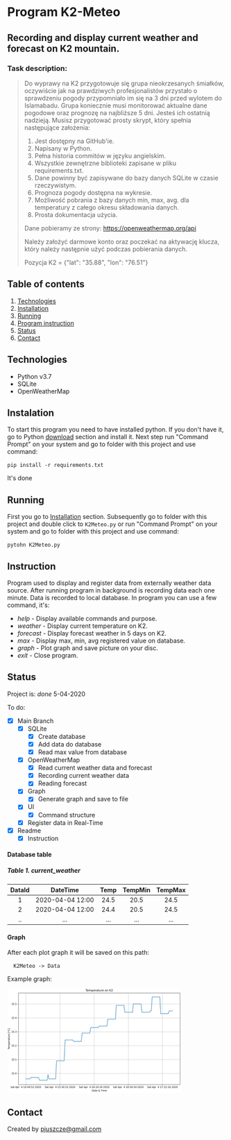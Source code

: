 # Program K2-Meteo

## Recording and display current weather and forecast on K2 mountain. 

### Task description:
>Do wyprawy na K2 przygotowuje się grupa nieokrzesanych śmiałków, oczywiście jak na prawdziwych profesjonalistów przystało o sprawdzeniu pogody przypomniało im się na 3 dni przed wylotem do Islamabadu.
>Grupa koniecznie musi monitorować aktualne dane pogodowe oraz prognozę na najbliższe 5 dni.
>Jesteś ich ostatnią nadzieją. Musisz przygotować prosty skrypt, który spełnia następujące założenia:
>
>1. Jest dostępny na GitHub'ie.
>2. Napisany w Python.
>4. Pełna historia commitów w języku angielskim.
>5. Wszystkie zewnętrzne biblioteki zapisane w pliku requirements.txt.
>6. Dane powinny być zapisywane do bazy danych SQLite w czasie rzeczywistym.
>7. Prognoza pogody dostępna na wykresie.
>8. Możliwość pobrania z bazy danych min, max, avg. dla temperatury z całego okresu składowania danych.
>9. Prosta dokumentacja użycia.
>
>Dane pobieramy ze strony:
>https://openweathermap.org/api
>
>Należy założyć darmowe konto oraz poczekać na aktywację klucza, który należy następnie użyć podczas pobierania danych.
>
>Pozycja K2 = {"lat": "35.88", "lon": "76.51"}
>
## Table of contents

1. [Technologies](#technologies)
2. [Installation](#installation)
3. [Running](#running)
4. [Program instruction](#instruction)
2. [Status](#status)
3. [Contact](#contact)

## Technologies

- Python v3.7
- SQLite
- OpenWeatherMap

## Instalation

To start this program you need to have installed python. If you don't have it, go to Python [download](https://www.python.org/downloads/) section and install it.
Next step run "Command Prompt" on your system and go to folder with this project and use command:

    pip install -r requirements.txt

It's done

## Running
First you go to [Installation](#installation) section. Subsequently go to folder with this project and double click to `K2Meteo.py` or 
run "Command Prompt" on your system and go to folder with this project and use command:

    pytohn K2Meteo.py
    

## Instruction

Program used to display and register data from externally weather data source. After running program in background is recording data each one minute. Data is recorded to local database.
In program you can use a few command, it's:

 - _help_ - Display available commands and purpose.
 - _weather_ - Display current temperature on K2.
 - _forecast_ - Display forecast weather in 5 days on K2.
 - _max_ - Display max, min, avg registered value on database.
 - _graph_ - Plot graph and save picture on your disc.
 - _exit_ - Close program.

## Status
Project is: _done_ 5-04-2020

To do:
 - [x] Main Branch
    - [x] SQLite
        - [x] Create database
        - [x] Add data do database
        - [x] Read max value from database
    - [x] OpenWeatherMap
        - [x] Read current weather data and forecast
        - [x] Recording current weather data   
        - [x] Reading forecast 
    - [x] Graph
        - [X] Generate graph and save to file
    - [x] UI 
        - [x] Command structure
    - [x] Register data in Real-Time
 - [x] Readme
    - [x] Instruction
   
#### Database table

##### Table 1. current_weather

| DataId | DateTime         | Temp | TempMin | TempMax |
| :---:  |:---:             |:---: |:---:    |:---:    |
| 1      | 2020-04-04 12:00 | 24.5 |  20.5   | 24.5    |
| 2      | 2020-04-04 12:00 | 24.4 |  20.5   | 24.5    |
| ..     | ...              | ...  |  ...    | ...     |
   
#### Graph

After each plot graph it will be saved on this path:
      
      K2Meteo -> Data
 
Example graph:

![](img/Graph_example.png)
 
## Contact
Created by [pjuszcze@gmail.com](mailto:pjuszcze@gmail.com)